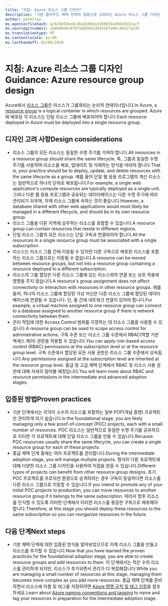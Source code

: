 ```yaml
---
title: "지침: Azure 리소스 그룹 디자인"
description: "기본 클라우드 채택 전략의 일환으로 고려되는 Azure 리소스 그룹 디자인 지침"
author: petertay
ms.openlocfilehash: ac6cbb03be8cdba020641d3b9034ad9d20101acf
ms.sourcegitcommit: 2e8b06e9c07875d65b91d5431bfd4bc465a7a242
ms.translationtype: HT
ms.contentlocale: ko-KR
ms.lasthandoff: 02/09/2018
---
```

# <a name="guidance-azure-resource-group-design"></a><span data-ttu-id="81647-103">지침: Azure 리소스 그룹 디자인</span><span class="sxs-lookup"><span data-stu-id="81647-103">Guidance: Azure resource group design</span></span>

<span data-ttu-id="81647-104">Azure에서 [리소스 그룹](https://docs.microsoft.com/azure/azure-resource-manager/resource-group-overview#resource-groups)은 리소스가 그룹화되는 논리적 컨테이너입니다.</span><span class="sxs-lookup"><span data-stu-id="81647-104">In Azure, a [resource group](https://docs.microsoft.com/azure/azure-resource-manager/resource-group-overview#resource-groups) is a logical container in which resources are grouped.</span></span> <span data-ttu-id="81647-105">Azure에 배포된 각 리소스는 단일 리소스 그룹에 배포되어야 합니다.</span><span class="sxs-lookup"><span data-stu-id="81647-105">Each resource deployed in Azure must be deployed into a single resource group.</span></span>

## <a name="design-considerations"></a><span data-ttu-id="81647-106">디자인 고려 사항</span><span class="sxs-lookup"><span data-stu-id="81647-106">Design considerations</span></span>

- <span data-ttu-id="81647-107">리소스 그룹의 모든 리소스는 동일한 수명 주기를 가져야 합니다.</span><span class="sxs-lookup"><span data-stu-id="81647-107">All resources in a resource group should share the same lifecycle.</span></span> <span data-ttu-id="81647-108">즉, 그룹과 동일한 수명 주기를 사용하여 리소스를 배포, 업데이트 및 삭제하는 방식을 따라야 합니다.</span><span class="sxs-lookup"><span data-stu-id="81647-108">That is, your practice should be to deploy, update, and delete resources with the same lifecycle as a group.</span></span> <span data-ttu-id="81647-109">예를 들어 단일 웹 응용 프로그램의 계산 리소스는 일반적으로 하나의 단위로 배포됩니다.</span><span class="sxs-lookup"><span data-stu-id="81647-109">For example, a single web application's compute resources are typically deployed as a single unit.</span></span> <span data-ttu-id="81647-110">그러나 다른 웹 응용 프로그램과 공유되는 데이터베이스는 다른 수명 주기에 따라 관리되기 쉬우며, 자체 리소스 그룹에 속하는 것이 좋습니다.</span><span class="sxs-lookup"><span data-stu-id="81647-110">However, a database shared with other web applications would most likely be managed in a different lifecycle, and should be in its own resource group.</span></span>
- <span data-ttu-id="81647-111">리소스 그룹을 다른 지역에 상주하는 리소스를 포함할 수 있습니다.</span><span class="sxs-lookup"><span data-stu-id="81647-111">A resource group can contain resources that reside in different regions.</span></span>
- <span data-ttu-id="81647-112">단일 리소스 그룹의 모든 리소스는 단일 구독과 연결되어야 합니다.</span><span class="sxs-lookup"><span data-stu-id="81647-112">All the resources in a single resource group must be associated with a single subscription.</span></span> 
- <span data-ttu-id="81647-113">리소스는 리소스 그룹 간에 이동될 수 있지만 다른 구독으로 배포된 리소스를 포함하는 리소스 그룹으로는 이동될 수 없습니다.</span><span class="sxs-lookup"><span data-stu-id="81647-113">A resource can be moved between resource groups, but not into a resource group containing a resource deployed to a different subscription.</span></span>
- <span data-ttu-id="81647-114">리소스의 그룹 할당은 다른 리소스 그룹에 있는 리소스와의 연결 또는 상호 작용에 영향을 주지 않습니다.</span><span class="sxs-lookup"><span data-stu-id="81647-114">A resource's group assignment does not affect connectivity or interaction with resources in other resource groups.</span></span> <span data-ttu-id="81647-115">예를 들어, 하나의 리소스 그룹에 할당된 가상 머신은 다른 리소스 그룹에 할당된 데이터베이스에 연결될 수 있습니다. 단, 둘 간에 네트워크 연결이 있어야 합니다.</span><span class="sxs-lookup"><span data-stu-id="81647-115">For example, a virtual machine assigned to one resource group can connect to a database assigned to another resource group if there is network connectivity between them.</span></span>
- <span data-ttu-id="81647-116">관리 작업에 대한 Access Control 범위를 지정하는 데 리소스 그룹을 사용할 수 있습니다.</span><span class="sxs-lookup"><span data-stu-id="81647-116">A resource group can be used to scope access control for administrative actions.</span></span> <span data-ttu-id="81647-117">구독 수준 또는 리소스 그룹 수준에서 RBAC(역할 기반 액세스 제어) 권한을 적용할 수 있습니다.</span><span class="sxs-lookup"><span data-stu-id="81647-117">You can apply role-based access control (RBAC) permissions at the subscription level or at the resource group level.</span></span> <span data-ttu-id="81647-118">구독 수준에서 할당된 모든 사용 권한은 리소스 그룹 수준에서 상속됩니다.</span><span class="sxs-lookup"><span data-stu-id="81647-118">Any permissions assigned at the subscription level are inherited at the resource group level.</span></span> <span data-ttu-id="81647-119">중급 및 고급 채택 단계에서 RBAC 및 리소스 사용 권한에 대해 자세히 알아볼 예정입니다.</span><span class="sxs-lookup"><span data-stu-id="81647-119">You will learn more about RBAC and resource permissions in the intermediate and advanced adoption stages.</span></span>

## <a name="proven-practices"></a><span data-ttu-id="81647-120">입증된 방법</span><span class="sxs-lookup"><span data-stu-id="81647-120">Proven practices</span></span>

- <span data-ttu-id="81647-121">기본 단계에서는 각각이 소수의 리소스를 포함하는 일부 POP(개념 증명) 프로젝트만 관리하게 되기 쉽습니다.</span><span class="sxs-lookup"><span data-stu-id="81647-121">In the foundational stage, you are likely managing only a few proof-of-concept (POC) projects, each with a small number of resources.</span></span> <span data-ttu-id="81647-122">POC 리소스는 일반적으로 동일한 수명 주기를 공유하므로 이러한 각 프로젝트에 대해 단일 리소스 그룹을 만들 수 있습니다.</span><span class="sxs-lookup"><span data-stu-id="81647-122">Because POC resources usually share the same lifecycle, you can create a single resource group for each of these projects.</span></span>
- <span data-ttu-id="81647-123">중급 채택 단계 중에는 여러 프로젝트를 관리합니다.</span><span class="sxs-lookup"><span data-stu-id="81647-123">During the intermediate adoption stage, you will manage multiple projects.</span></span> <span data-ttu-id="81647-124">형식이 다른 프로젝트에 대해 다양한 리소스 그룹 디자인을 사용하여 이점을 얻을 수 있습니다.</span><span class="sxs-lookup"><span data-stu-id="81647-124">Different types of projects can benefit from other resource group designs.</span></span> <span data-ttu-id="81647-125">초기 POC 프로젝트를 프로덕션 환경으로 승격하려는 경우 구독이 동일하다면 리소스를 다른 리소스 그룹으로 이동할 수 있습니다.</span><span class="sxs-lookup"><span data-stu-id="81647-125">If you intend to promote any of your initial POC projects to production, you can move resources to another resource group if it belongs to the same subscription.</span></span> <span data-ttu-id="81647-126">따라서 향후 리소스를 인식할 수 있도록 이러한 단계에서 이러한 리소스를 동일한 구독으로 배포해야 합니다.</span><span class="sxs-lookup"><span data-stu-id="81647-126">Therefore, at this stage you should deploy these resources to the same subscription so you can reorganize resources in the future.</span></span>

## <a name="next-steps"></a><span data-ttu-id="81647-127">다음 단계</span><span class="sxs-lookup"><span data-stu-id="81647-127">Next steps</span></span>

* <span data-ttu-id="81647-128">기본 채택 단계에 대한 입증된 방식을 알아보았으므로 이제 리소스 그룹을 만들고 리소스를 추가할 수 있습니다.</span><span class="sxs-lookup"><span data-stu-id="81647-128">Now that you have learned the proven practices for the foundational adoption stage, you are able to create resource groups and add resources to them.</span></span> <span data-ttu-id="81647-129">이 단계에서는 적은 수의 리소스를 관리하게 되지만, 리소스가 추가되면서 관리가 더 복잡해집니다.</span><span class="sxs-lookup"><span data-stu-id="81647-129">While you are managing a small number of resources at this stage, managing them becomes more complex as you add more resources.</span></span> <span data-ttu-id="81647-130">중급 채택 단계를 준비하면서 리소스에 이름 및 태그를 지정하려면 [Azure 명명 규칙 및 태그 지정](/azure/architecture/best-practices/naming-conventions?toc=/azure/architecture/cloud-adoption-guide/toc.json)을 참조하세요.</span><span class="sxs-lookup"><span data-stu-id="81647-130">Learn about [Azure naming conventions and tagging](/azure/architecture/best-practices/naming-conventions?toc=/azure/architecture/cloud-adoption-guide/toc.json) to name and tag your resources in preparation for the intermediate adoption stage.</span></span>
